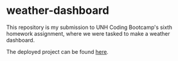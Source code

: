 # weather-dashboard

This repository is my submission to UNH Coding Bootcamp's sixth homework assignment, where we were tasked to make a weather dashboard.

The deployed project can be found [here](https://thetiiiim.github.io/weather-dashboard/).
